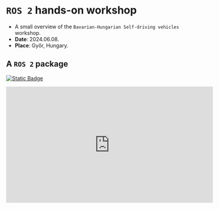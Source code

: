 # `ROS 2` hands-on workshop

- A small overview of the `Bavarian-Hungarian Self-driving vehicles` workshop.
- **Date**: 2024.06.08. 
- **Place**: Győr, Hungary.


## A `ROS 2` package

[![Static Badge](https://img.shields.io/badge/ROS_2-Humble-34aec5)](https://docs.ros.org/en/humble/)

<iframe width="560" height="315" src="https://www.youtube.com/embed/DIYktkx3XLM?si=loa8CQQRUQFfFfuQ" title="YouTube video player" frameborder="0" allow="accelerometer; autoplay; clipboard-write; encrypted-media; gyroscope; picture-in-picture; web-share" referrerpolicy="strict-origin-when-cross-origin" allowfullscreen></iframe>
